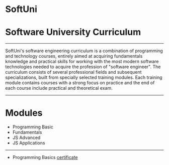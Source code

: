 # SoftUni
# Software University Curriculum
_________________________________________________________________________________________________________________________________________________________________
SoftUni's software engineering curriculum is a combination of programming and technology courses, entirely aimed at acquiring fundamentals knowledge and practical skills for working with the most modern software technologies needed to acquire the profession of "software engineer".
The curriculum consists of several professional fields and subsequent specializations, built from specially selected training modules. Each training module contains courses with a strong focus on practice and the end of each course include practical and theoretical exam.
____________________________________________________________________________________________________________________________________________________________________
# Modules
- Programming Basic
- Fundamentals
- JS Advanced
 - JS Applications

_____________________________________________________________________________________________________________________________________________________________________
- Programming Basics [certificate](https://softuni.bg/certificates/details/116675/db2e9630)
